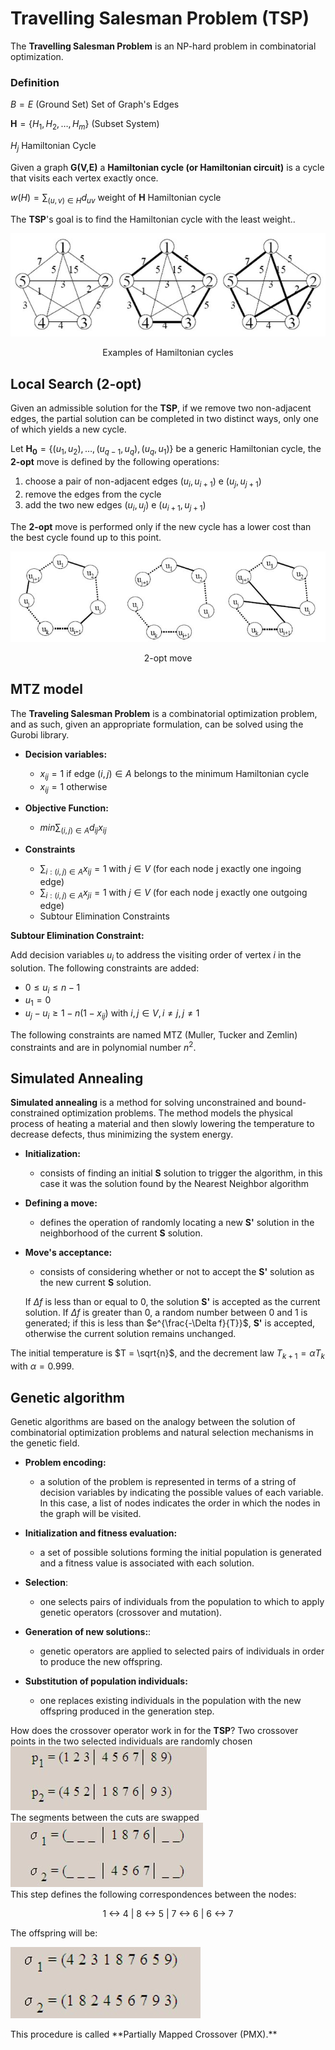 # Travelling Salesman Problem (TSP)

The **Travelling Salesman Problem** is an NP-hard problem in combinatorial optimization.

### Definition

$B = E$ (Ground Set) Set of Graph's Edges

$\mathbf{H} = \{H_1, H_2, \dots, H_m\}$ (Subset System)                                    

$H_j$ Hamiltonian Cycle

Given a graph **G(V,E)** a **Hamiltonian cycle (or Hamiltonian circuit)** is a cycle that visits each vertex exactly once.

$w(H) = \sum_{(u,v)\in H}d_{uv}$ weight of $\mathbf{H}$ Hamiltonian cycle

The **TSP**'s goal is to find the Hamiltonian cycle with the least weight..

![hamiltoniancycle.png](https://github.com/simone-dotolo/TravellingSalesmanProblem/blob/main/media/hamiltoniancycle.png?raw=true)
<p style="text-align: center;">Examples of Hamiltonian cycles</p>

## Local Search (2-opt)

Given an admissible solution for the **TSP**, if we remove two non-adjacent edges, the partial solution can be completed in two distinct ways, only one of which yields a new cycle.

Let $\mathbf{H_0} = \{(u_1,u_2), \dots, (u_{q-1}, u_q), (u_q,u_1)\}$ be a generic Hamiltonian cycle, the **2-opt** move is defined by the following operations:

1. choose a pair of non-adjacent edges $(u_i,u_{i+1})$ e $(u_j,u_{j+1})$
2. remove the edges from the cycle
3. add the two new edges $(u_i,u_{j})$ e $(u_{i+1},u_{j+1})$

The **2-opt** move is performed only if the new cycle has a lower cost than the best cycle found up to this point.

![2opt.png](https://github.com/simone-dotolo/TravellingSalesmanProblem/blob/main/media/2opt.png?raw=true)
<p style="text-align: center;">2-opt move</p>

## MTZ model

The **Traveling Salesman Problem** is a combinatorial optimization problem, and as such, given an appropriate formulation, can be solved using the Gurobi library.

* **Decision variables:**
    - $x_{ij}=1$ if edge $(i,j)\in A$ belongs to the minimum Hamiltonian cycle
    - $x_{ij}=1$ otherwise
 

* **Objective Function:**
    - $min \sum_{(i,j)\in A}d_{ij}x_{ij}$
    
* **Constraints**
    - $\sum_{i:(i,j)\in A}x_{ij}=1$ with $j \in V$ (for each node j exactly one ingoing edge)
    - $\sum_{i:(i,j)\in A}x_{ji}=1$ with $j \in V$ (for each node j exactly one outgoing edge)
    - Subtour Elimination Constraints

**Subtour Elimination Constraint:**

Add decision variables $u_i$ to address the visiting order of vertex $i$ in the solution.
The following constraints are added:
* $0\le u_i \le n-1$
* $u_1 = 0$
* $u_j-u_i \ge 1-n(1-x_{ij})$ with $i,j \in V, i \ne j, j \ne 1$

The following constraints are named MTZ (Muller, Tucker and Zemlin) constraints and are in polynomial number $n^2$.

## Simulated Annealing

**Simulated annealing** is a method for solving unconstrained and bound-constrained optimization problems. The method models the physical process of heating a material and then slowly lowering the temperature to decrease defects, thus minimizing the system energy.

* **Initialization:**
    - consists of finding an initial **S** solution to trigger the algorithm, in this case it was the solution found by the Nearest Neighbor algorithm
* **Defining a move:**
    - defines the operation of randomly locating a new **S'** solution in the neighborhood of the current **S** solution.
* **Move's acceptance:**
    - consists of considering whether or not to accept the **S'** solution as the new current **S** solution.
    
    If $\Delta f$ is less than or equal to 0, the solution **S'** is accepted as the current solution.
    If $\Delta f$ is greater than 0, a random number between 0 and 1 is generated; if this is less than $e^{\frac{-\Delta f}{T}}$, **S'** is accepted, otherwise the current solution remains unchanged.

The initial temperature is $T = \sqrt{n}$, and the decrement law $T_{k+1} = \alpha T_k$ with $\alpha=0.999$.

## Genetic algorithm

Genetic algorithms are based on the analogy between the solution of combinatorial optimization problems and natural selection mechanisms in the genetic field.

* **Problem encoding:**
    - a solution of the problem is represented in terms of a string of decision variables by indicating the possible values of each variable. In this case, a list of nodes indicates the order in which the nodes in the graph will be visited.

* **Initialization and fitness evaluation:**
    - a set of possible solutions forming the initial population is generated and a fitness value is associated with each solution.

* **Selection**:
    - one selects pairs of individuals from the population to which to apply genetic operators (crossover and mutation).

* **Generation of new solutions:**:
    - genetic operators are applied to selected pairs of individuals in order to produce the new offspring.

* **Substitution of population individuals:**
    - one replaces existing individuals in the population with the new offspring produced in the generation step.

How does the crossover operator work in for the **TSP**?
Two crossover points in the two selected individuals are randomly chosen  
![crossover1.png](https://github.com/simone-dotolo/TravellingSalesmanProblem/blob/main/media/crossover1.png?raw=true)  
The segments between the cuts are swapped  
![crossover2.png](https://github.com/simone-dotolo/TravellingSalesmanProblem/blob/main/media/crossover2.png?raw=true)  
This step defines the following correspondences between the nodes:  
<p style="text-align: center;">1 <-> 4 | 8 <-> 5 | 7 <-> 6 | 6 <-> 7</p>  
The offspring will be:
<p>
    <img src="https://github.com/simone-dotolo/TravellingSalesmanProblem/blob/main/media/crossover3.png"/>
</p>  
This procedure is called **Partially Mapped Crossover (PMX).**
